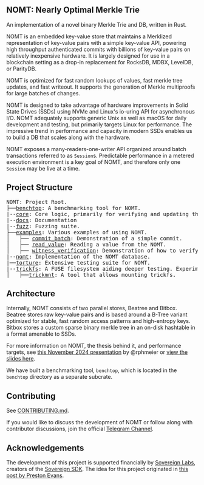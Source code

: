 ## NOMT: Nearly Optimal Merkle Trie

An implementation of a novel binary Merkle Trie and DB, written in Rust.

NOMT is an embedded key-value store that maintains a Merklized representation of key-value pairs with a simple key-value API, powering high throughput authenticated commits with billions of key-value pairs on relatively inexpensive hardware. It is largely designed for use in a blockchain setting as a drop-in replacement for RocksDB, MDBX, LevelDB, or ParityDB.

NOMT is optimized for fast random lookups of values, fast merkle tree updates, and fast writeout. It supports the generation of Merkle multiproofs for large batches of changes.

NOMT is designed to take advantage of hardware improvements in Solid State Drives (SSDs) using NVMe and Linux's io-uring API for asynchronous I/O. NOMT adequately supports generic Unix as well as macOS for daily development and testing, but primarily targets Linux for performance. The impressive trend in performance and capacity in modern SSDs enables us to build a DB that scales along with the hardware.

NOMT exposes a many-readers-one-writer API organized around batch transactions referred to as `Session`s. Predictable performance in a metered execution environment is a key goal of NOMT, and therefore only one `Session` may be live at a time.

## Project Structure

<pre>
NOMT: Project Root.
├──<a href="./benchtop">benchtop</a>: A benchmarking tool for NOMT.
|--<a href="./core">core</a>: Core logic, primarily for verifying and updating the NOMT.
|--<a href="./docs">docs</a>: Documentation
|--<a href="./fuzz">fuzz</a>: Fuzzing suite.
├──<a href="./examples">examples</a>: Various examples of using NOMT.
│   ├── <a href="./examples/commit_batch">commit_batch</a>: Demonstration of a simple commit.
│   ├── <a href="./examples/read_value">read_value</a>: Reading a value from the NOMT.
│   ├── <a href="./examples/witness_verification">witness_verification</a>: Demonstration of how to verify a witness in a light-client setting.
|--<a href="./nomt">nomt</a>: Implementation of the NOMT database.
|──<a href="./torture">torture</a>: Extensive testing suite for NOMT.
|--<a href="./trickfs">trickfs</a>: A FUSE filesystem aiding deeper testing. Experimental.
│   ├──<a href="./trickfs/trickmnt">trickmnt</a>: A tool that allows mounting trickfs.
</pre>

## Architecture

Internally, NOMT consists of two parallel stores, Beatree and Bitbox. Beatree stores raw key-value pairs and is based around a B-Tree variant optimized for stable, fast random access patterns and high-entropy keys. Bitbox stores a custom sparse binary merkle tree in an on-disk hashtable in a format amenable to SSDs.

For more information on NOMT, the thesis behind it, and performance targets, see [this November 2024 presentation](https://x.com/TheKusamarian/status/1855477208762261910) by @rphmeier or [view the slides here](https://hackmd.io/@Xo-wxO7bQkKidH1LrqACsw/rkG0lmjWyg#/).

We have built a benchmarking tool, `benchtop`, which is located in the `benchtop` directory as a separate subcrate.

## Contributing

See [CONTRIBUTING.md](docs/CONTRIBUTING.md).

If you would like to discuss the development of NOMT or follow along with contributor discussions, join the official [Telegram Channel](https://t.me/thrum_nomt).

## Acknowledgements

The development of this project is supported financially by [Sovereign Labs](https://www.sovereign.xyz/), creators of the [Sovereign SDK](https://github.com/Sovereign-Labs/sovereign-sdk/). The idea for this project originated in [this post by Preston Evans](https://sovereign.mirror.xyz/jfx_cJ_15saejG9ZuQWjnGnG-NfahbazQH98i1J3NN8).
